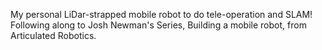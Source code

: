 My personal LiDar-strapped mobile robot to do tele-operation and SLAM! Following along to Josh Newman's Series, Building a mobile robot, from Articulated Robotics.

